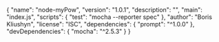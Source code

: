 {
  "name": "node-myPow",
  "version": "1.0.1",
  "description": "",
  "main": "index.js",
  "scripts": {
    "test": "mocha --reporter spec"
  },
  "author": "Boris Kliushyn",
  "license": "ISC",
  "dependencies": {
    "prompt": "^1.0.0"
  },
  "devDependencies": {
    "mocha": "^2.5.3"
  }
}
